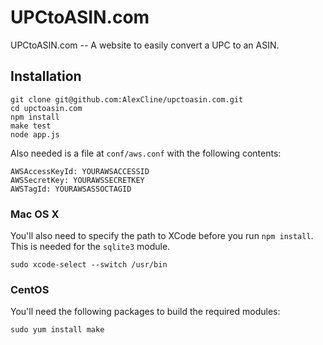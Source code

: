 UPCtoASIN.com
=============

UPCtoASIN.com -- A website to easily convert a UPC to an ASIN.

Installation
------------

    git clone git@github.com:AlexCline/upctoasin.com.git
    cd upctoasin.com
    npm install
    make test
    node app.js

Also needed is a file at `conf/aws.conf` with the following contents:

    AWSAccessKeyId: YOURAWSACCESSID
    AWSSecretKey: YOURAWSSECRETKEY
    AWSTagId: YOURAWSASSOCTAGID

### Mac OS X

You'll also need to specify the path to XCode before you run `npm install`.  This is needed for the `sqlite3` module.

    sudo xcode-select --switch /usr/bin

### CentOS

You'll need the following packages to build the required modules:

    sudo yum install make
